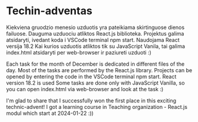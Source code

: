 # Techin-adventas
Kiekviena gruodzio menesio uzduotis yra pateikiama skirtinguose dienos failuose. Dauguma uzduociu atliktos React.js biblioteka. Projektus galima atsidaryti, ivedant koda i VSCode terminal npm start. Naudojama React versija 18.2
Kai kurios uzduotis atliktos tik su JavaScript Vanila, tai galima index.html atsidaryti per web-browser ir paziureti uzduoti :)

Each task for the month of December is dedicated in different files of the day. Most of the tasks are performed by the React.js library. Projects can be opened by entering the code in the VSCode terminal npm start. React version 18.2 is used
Some tasks are done only with JavaScript Vanilla, so you can open index.html via web-browser and look at the task :)


I'm glad to share that I successfully won the first place in this exciting technic-advent! I got a learning course in Teaching organization - React.js modul which start at 2024-01-22 :))
